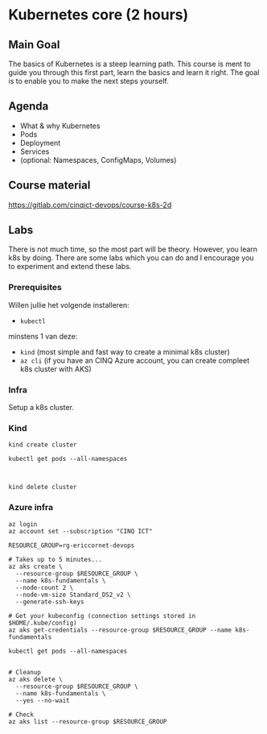 # Kubernetes core (2 hours)

## Main Goal

The basics of Kubernetes is a steep learning path. This course is ment to guide you through this first part, learn the basics and learn it right. The goal is to enable you to make the next steps yourself.

## Agenda

- What & why Kubernetes
- Pods
- Deployment
- Services
- (optional: Namespaces, ConfigMaps, Volumes)

## Course material

https://gitlab.com/cinqict-devops/course-k8s-2d

## Labs

There is not much time, so the most part will be theory. However, you learn k8s by doing. There are some labs which you can do and I encourage you to experiment and extend these labs.

### Prerequisites

Willen jullie het volgende installeren:

- `kubectl`
  
minstens 1 van deze:
- `kind` (most simple and fast way to create a minimal k8s cluster)
- `az cli` (if you have an CINQ Azure account, you can create compleet k8s cluster with AKS)

### Infra

Setup a k8s cluster.

### Kind

```shell
kind create cluster

kubectl get pods --all-namespaces



kind delete cluster

```

### Azure infra

```shell
az login
az account set --subscription "CINQ ICT"

RESOURCE_GROUP=rg-ericcornet-devops

# Takes up to 5 minutes...
az aks create \
  --resource-group $RESOURCE_GROUP \
  --name k8s-fundamentals \
  --node-count 2 \
  --node-vm-size Standard_DS2_v2 \
  --generate-ssh-keys

# Get your kubeconfig (connection settings stored in $HOME/.kube/config) 
az aks get-credentials --resource-group $RESOURCE_GROUP --name k8s-fundamentals

kubectl get pods --all-namespaces


# Cleanup
az aks delete \
  --resource-group $RESOURCE_GROUP \
  --name k8s-fundamentals \
  --yes --no-wait

# Check 
az aks list --resource-group $RESOURCE_GROUP

```



